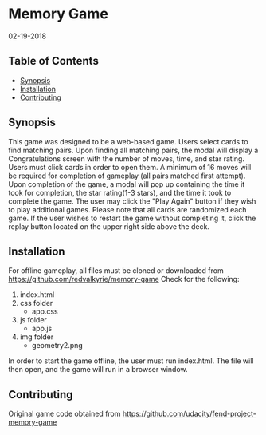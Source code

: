 # Memory Game
02-19-2018
## Table of Contents
* [Synopsis](#Synopsis)
* [Installation](#Installation)
* [Contributing](#Contributing)

## Synopsis
This game was designed to be a web-based game.  Users select cards to find
matching pairs.  Upon finding all matching pairs, the modal will display a
Congratulations screen with the number of moves, time, and star rating. Users
must click cards in order to open them.  A minimum of 16 moves will be required
for completion of gameplay (all pairs matched first attempt).  Upon completion
of the game, a modal will pop up containing the time it took for completion, the
star rating(1-3 stars), and the time it took to complete the game.  The user may
click the "Play Again" button if they wish to play additional games.  Please note
that all cards are randomized each game. If the user wishes to restart the game
without completing it, click the replay button located on the upper right side
above the deck.

## Installation
For offline gameplay, all files must be cloned or downloaded from
https://github.com/redvalkyrie/memory-game
Check for the following:
1. index.html
2. css folder
	- app.css
3. js folder
	- app.js
3. img folder
	- geometry2.png


In order to start the game offline, the user must run index.html.  The file will
then open, and the game will run in a browser window.

## Contributing
Original game code obtained from https://github.com/udacity/fend-project-memory-game
